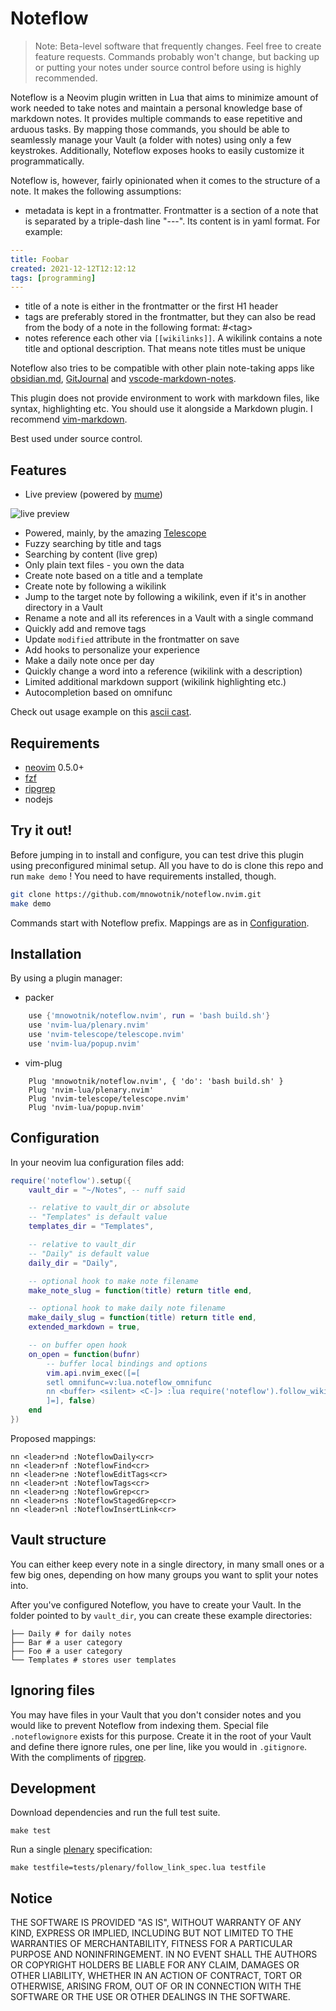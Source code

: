 # Noteflow

> Note: Beta-level software that frequently changes. Feel free to create feature requests.
> Commands probably won't change, but backing up or putting your notes under source control before using is highly recommended.

Noteflow is a Neovim plugin written in Lua that aims to minimize amount of
work needed to take notes and maintain a personal knowledge base of
markdown notes. It provides multiple commands to ease repetitive and arduous
tasks. By mapping those commands, you should be able to seamlessly manage
your Vault (a folder with notes) using only a few keystrokes. Additionally,
Noteflow exposes hooks to easily customize it programmatically.

Noteflow is, however, fairly opinionated when it comes to the structure
of a note. It makes the following assumptions:

- metadata is kept in a frontmatter. Frontmatter is a section of a note
that is separated by a triple-dash line "---". Its content is in yaml format. For example:

```yaml
---
title: Foobar
created: 2021-12-12T12:12:12
tags: [programming]
---
```

- title of a note is either in the frontmatter or the first H1 header
- tags are preferably stored in the frontmatter, but they can also be read from the
body of a note in the following format: #&lt;tag&gt;
- notes reference each other via `[[wikilinks]]`. A wikilink contains a note title and optional description. That means note titles must be unique

Noteflow also tries to be compatible with other plain note-taking apps like
[obsidian.md](https://obsidian.md), [GitJournal](https://gitjournal.io/) and
[vscode-markdown-notes](https://github.com/kortina/vscode-markdown-notes).

This plugin does not provide environment to work with markdown files, like syntax,
highlighting etc. You should use it alongside a Markdown plugin. I recommend
[vim-markdown](https://github.com/plasticboy/vim-markdown).

Best used under source control.

## Features

- Live preview (powered by [mume](https://github.com/shd101wyy/mume))

![live preview](https://user-images.githubusercontent.com/8244123/115910142-01dae000-a45c-11eb-8a4e-18572ff68a03.gif)

- Powered, mainly, by the amazing [Telescope](https://github.com/nvim-telescope/telescope.nvim)
- Fuzzy searching by title and tags
- Searching by content (live grep)
- Only plain text files - you own the data
- Create note based on a title and a template
- Create note by following a wikilink
- Jump to the target note by following a wikilink, even if it's in another directory in a Vault
- Rename a note and all its references in a Vault with a single command
- Quickly add and remove tags
- Update `modified` attribute in the frontmatter on save
- Add hooks to personalize your experience
- Make a daily note once per day
- Quickly change a word into a reference (wikilink with a description)
- Limited additional markdown support (wikilink highlighting etc.)
- Autocompletion based on omnifunc

Check out usage example on this [ascii cast](https://asciinema.org/a/405771).

## Requirements

- [neovim](https://github.com/neovim/neovim/releases) 0.5.0+
- [fzf](https://github.com/junegunn/fzf)
- [ripgrep](https://github.com/BurntSushi/ripgrep)
- nodejs

## Try it out!

Before jumping in to install and configure, you can test drive this plugin
using preconfigured minimal setup. All you have to do is clone this repo and
run `make demo` ! You need to have requirements installed, though.

```bash
git clone https://github.com/mnowotnik/noteflow.nvim.git
make demo
```

Commands start with Noteflow prefix.
Mappings are as in [Configuration](#configuration).

## Installation

By using a plugin manager:

- packer
```lua
    use {'mnowotnik/noteflow.nvim', run = 'bash build.sh'}
    use 'nvim-lua/plenary.nvim'
    use 'nvim-telescope/telescope.nvim'
    use 'nvim-lua/popup.nvim'
```

- vim-plug
```viml
    Plug 'mnowotnik/noteflow.nvim', { 'do': 'bash build.sh' }
    Plug 'nvim-lua/plenary.nvim'
    Plug 'nvim-telescope/telescope.nvim'
    Plug 'nvim-lua/popup.nvim'
```


## Configuration

In your neovim lua configuration files add:

```lua
require('noteflow').setup({
    vault_dir = "~/Notes", -- nuff said

    -- relative to vault_dir or absolute
    -- "Templates" is default value
    templates_dir = "Templates",

    -- relative to vault_dir
    -- "Daily" is default value
    daily_dir = "Daily",

    -- optional hook to make note filename
    make_note_slug = function(title) return title end,

    -- optional hook to make daily note filename
    make_daily_slug = function(title) return title end,
    extended_markdown = true,

    -- on buffer open hook
    on_open = function(bufnr)
        -- buffer local bindings and options
        vim.api.nvim_exec([=[
        setl omnifunc=v:lua.noteflow_omnifunc
        nn <buffer> <silent> <C-]> :lua require('noteflow').follow_wikilink()<cr>
        ]=], false)
    end
})
```

Proposed mappings:

```viml
nn <leader>nd :NoteflowDaily<cr>
nn <leader>nf :NoteflowFind<cr>
nn <leader>ne :NoteflowEditTags<cr>
nn <leader>nt :NoteflowTags<cr>
nn <leader>ng :NoteflowGrep<cr>
nn <leader>ns :NoteflowStagedGrep<cr>
nn <leader>nl :NoteflowInsertLink<cr>
```

## Vault structure

You can either keep every note in a single directory, in many small ones or a
few big ones, depending on how many groups you want to split your notes into.

After you've configured Noteflow, you have to create your Vault.
In the folder pointed to by `vault_dir`, you can create these example directories:

```shell
├── Daily # for daily notes
├── Bar # a user category
├── Foo # a user category
└── Templates # stores user templates
```

## Ignoring files

You may have files in your Vault that you don't consider notes and you would
like to prevent Noteflow from indexing them. Special file `.noteflowignore` exists
for this purpose. Create it in the root of your Vault and define there
ignore rules, one per line, like you would in `.gitignore`. With the compliments of [ripgrep](https://github.com/BurntSushi/ripgrep).

## Development

Download dependencies and run the full test suite.

`make test`

Run a single [plenary](https://github.com/nvim-lua/plenary.nvim) specification:

`make testfile=tests/plenary/follow_link_spec.lua testfile`

## Notice

THE SOFTWARE IS PROVIDED "AS IS", WITHOUT WARRANTY OF ANY KIND, EXPRESS OR
IMPLIED, INCLUDING BUT NOT LIMITED TO THE WARRANTIES OF MERCHANTABILITY,
FITNESS FOR A PARTICULAR PURPOSE AND NONINFRINGEMENT. IN NO EVENT SHALL THE
AUTHORS OR COPYRIGHT HOLDERS BE LIABLE FOR ANY CLAIM, DAMAGES OR OTHER
LIABILITY, WHETHER IN AN ACTION OF CONTRACT, TORT OR OTHERWISE, ARISING FROM,
OUT OF OR IN CONNECTION WITH THE SOFTWARE OR THE USE OR OTHER DEALINGS IN THE
SOFTWARE.
